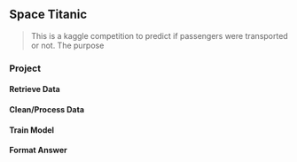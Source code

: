## Space Titanic 
> This is a kaggle competition to predict if passengers were transported or not.
> The purpose  


### Project

#### Retrieve Data

#### Clean/Process Data

#### Train Model

#### Format Answer